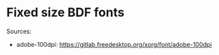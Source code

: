 Fixed size BDF fonts
====================

Sources:

- adobe-100dpi: https://gitlab.freedesktop.org/xorg/font/adobe-100dpi
